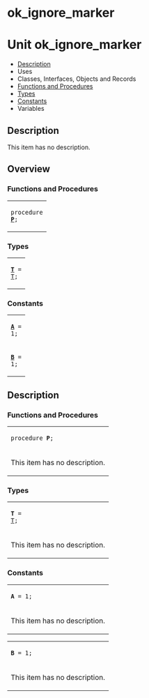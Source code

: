 # ok\_ignore\_marker


# Unit ok\_ignore\_marker

- [Description](#PasDoc-Description)
- Uses
- Classes, Interfaces, Objects and Records
- [Functions and Procedures](#PasDoc-FuncsProcs)
- [Types](#PasDoc-Types)
- [Constants](#PasDoc-Constants)
- Variables

<span id="PasDoc-Description"/>

## Description
This item has no description.

<span id="PasDoc-Uses"/>

## Overview

### Functions and Procedures
<span id="PasDoc-FuncsProcs"/>


<table>
<tr>

<td>

<code>procedure <strong><a href="ok_ignore_marker.md#P">P</a></strong>;</code>
</td>
</tr>
</table>

### Types
<span id="PasDoc-Types"/>


<table>
<tr>

<td>

<code><strong><a href="ok_ignore_marker.md#T">T</a></strong> = <a href="ok_ignore_marker.md#T">T</a>;</code>
</td>
</tr>
</table>

### Constants
<span id="PasDoc-Constants"/>


<table>
<tr>

<td>

<code><strong><a href="ok_ignore_marker.md#A">A</a></strong> = 1;</code>
</td>
</tr>
<tr>

<td>

<code><strong><a href="ok_ignore_marker.md#B">B</a></strong> = 1;</code>
</td>
</tr>
</table>

## Description

### Functions and Procedures

<table>
<tr>

<td>

<span id="P"/><code>procedure <strong>P</strong>;</code>
</td>
</tr>
<tr><td colspan="1">

This item has no description.



</td></tr>
</table>

### Types

<table>
<tr>

<td>

<span id="T"/><code><strong>T</strong> = <a href="ok_ignore_marker.md#T">T</a>;</code>
</td>
</tr>
<tr><td colspan="1">

This item has no description.



</td></tr>
</table>

### Constants

<table>
<tr>

<td>

<span id="A"/><code><strong>A</strong> = 1;</code>
</td>
</tr>
<tr><td colspan="1">

This item has no description.



</td></tr>
</table>

<table>
<tr>

<td>

<span id="B"/><code><strong>B</strong> = 1;</code>
</td>
</tr>
<tr><td colspan="1">

This item has no description.



</td></tr>
</table>
